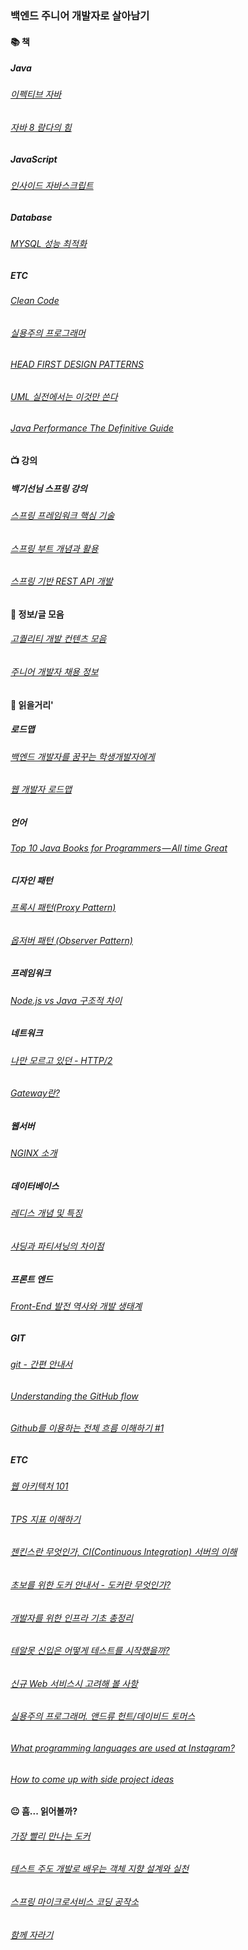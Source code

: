 ### 백엔드 주니어 개발자로 살아남기

#### :books: 책
##### Java
###### [이펙티브 자바](https://book.naver.com/bookdb/book_detail.nhn?bid=14097515)
###### [자바 8 람다의 힘](https://book.naver.com/bookdb/book_detail.nhn?bid=7743148)
##### JavaScript
###### [인사이드 자바스크립트](https://book.naver.com/bookdb/book_detail.nhn?bid=7400243)
##### Database
###### [MYSQL 성능 최적화](https://book.naver.com/bookdb/book_detail.nhn?bid=6397948)
##### ETC
###### [Clean Code](https://book.naver.com/bookdb/book_detail.nhn?bid=7390287)
###### [실용주의 프로그래머](https://book.naver.com/bookdb/book_detail.nhn?bid=7467119)
###### [HEAD FIRST DESIGN PATTERNS](https://book.naver.com/bookdb/book_detail.nhn?bid=1882446)
###### [UML 실전에서는 이것만 쓴다](https://book.naver.com/bookdb/book_detail.nhn?bid=6439362)
###### [Java Performance The Definitive Guide](https://book.naver.com/bookdb/book_detail.nhn?bid=7638564)

#### :tv: 강의
##### 백기선님 스프링 강의
###### [스프링 프레임워크 핵심 기술](https://www.inflearn.com/course/spring-framework_core/)
###### [스프링 부트 개념과 활용](https://www.inflearn.com/course/%EC%8A%A4%ED%94%84%EB%A7%81%EB%B6%80%ED%8A%B8/)
###### [스프링 기반 REST API 개발](https://www.inflearn.com/course/spring_rest-api/)

#### :memo: 정보/글 모음
###### [고퀄리티 개발 컨텐츠 모음](https://github.com/Integerous/goQuality-dev-contents)
###### [주니어 개발자 채용 정보](https://github.com/jojoldu/junior-recruit-scheduler)

#### :newspaper: 읽을거리'
##### 로드맵
###### [백엔드 개발자를 꿈꾸는 학생개발자에게](https://d2.naver.com/news/3435170)
###### [웹 개발자 로드맵](https://github.com/devJang/developer-roadmap)
##### 언어
###### [Top 10 Java Books for Programmers — All time Great](https://medium.com/swlh/top-10-java-books-for-programmers-all-time-great-82b0ee0b831a)
##### 디자인 패턴
###### [프록시 패턴(Proxy Pattern)](http://limkydev.tistory.com/79)
###### [옵저버 패턴 (Observer Pattern)](https://futurecreator.github.io/2018/06/04/java-observer-pattern/)
##### 프레임워크
###### [Node.js vs Java 구조적 차이](http://mygumi.tistory.com/154)
##### 네트워크
###### [나만 모르고 있던 - HTTP/2](https://www.popit.kr/%EB%82%98%EB%A7%8C-%EB%AA%A8%EB%A5%B4%EA%B3%A0-%EC%9E%88%EB%8D%98-http2/)
###### [Gateway란?](http://brownbears.tistory.com/195)
##### 웹서버
###### [NGINX 소개](https://www.opentutorials.org/module/384/3462)
##### 데이터베이스
###### [레디스 개념 및 특징](http://codingmania.tistory.com/18)
###### [샤딩과 파티셔닝의 차이점](http://theeye.pe.kr/archives/1917)
##### 프론트 엔드
###### [Front-End 발전 역사와 개발 생태계](https://moon9342.github.io/front-end-ecosystem)
##### GIT
###### [git - 간편 안내서](https://rogerdudler.github.io/git-guide/index.ko.html)
###### [Understanding the GitHub flow](https://guides.github.com/introduction/flow/)
###### [Github를 이용하는 전체 흐름 이해하기 #1](https://blog.outsider.ne.kr/865)
##### ETC
###### [웹 아키텍처 101](http://y2o2u2n.blogspot.com/2018/11/101.html)
###### [TPS 지표 이해하기](https://brunch.co.kr/@leedongins/27)
###### [젠킨스란 무엇인가, CI(Continuous Integration) 서버의 이해](http://www.itworld.co.kr/news/107527)
###### [초보를 위한 도커 안내서 - 도커란 무엇인가? ](https://subicura.com/2017/01/19/docker-guide-for-beginners-1.html)
###### [개발자를 위한 인프라 기초 총정리](https://futurecreator.github.io/2018/11/09/it-infrastructure-basics/)
###### [테알못 신입은 어떻게 테스트를 시작했을까?](https://www.slideshare.net/OKJSP/okkycon-120498066?fbclid=IwAR0Ks5Vk6GrlxI7e2Y_zk7t6hMbsp2tR4ebznBtbS5XoAhwr1vlm7qQvKKY)
###### [신규 Web 서비스시 고려해 볼 사항](http://kwonnam.pe.kr/wiki/web/%EC%8B%A0%EA%B7%9C%EC%84%9C%EB%B9%84%EC%8A%A4)
###### [실용주의 프로그래머. 앤드류 헌트/데이비드 토머스](https://blog.ordinarysimple.com/posts/programming/2018-11-04-the-progmatic-programmer/)
###### [What programming languages are used at Instagram?](https://www.quora.com/What-programming-languages-are-used-at-Instagram)
###### [How to come up with side project ideas](https://blog.producthunt.com/how-to-come-up-with-side-project-ideas-4a2c8049deba)

#### :neutral_face: 흠... 읽어볼까?
###### [가장 빨리 만나는 도커](http://pyrasis.com/private/2014/11/30/publish-docker-for-the-really-impatient-book?fbclid=IwAR2kc6C9bbe9D9BQAAeJkhFdVL6Lmp3z-3Nkr5yOT1-wucT0y_J8oBQvdFI)
###### [테스트 주도 개발로 배우는 객체 지향 설계와 실천](https://book.naver.com/bookdb/book_detail.nhn?bid=7231228)
###### [스프링 마이크로서비스 코딩 공작소](https://book.naver.com/bookdb/book_detail.nhn?bid=14371209)
###### [함께 자라기](https://book.naver.com/bookdb/book_detail.nhn?bid=14341885)
